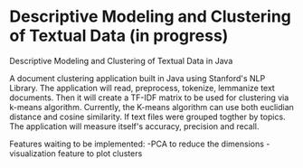 # Descriptive Modeling and Clustering of Textual Data (in progress)
Descriptive Modeling and Clustering of Textual Data in Java

A document clustering application built in Java using Stanford's NLP Library.
The application will read, preprocess, tokenize, lemmanize text documents.
Then it will create a TF-IDF matrix to be used for clustering via k-means algorithm.
Currently, the K-means algorithm can use both euclidian distance and cosine similarity. 
If text files were grouped togther by topics. The application will measure itself's accuracy, precision and recall.

Features waiting to be implemented:
-PCA to reduce the dimensions
-visualization feature to plot clusters

